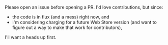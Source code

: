 Please open an issue before opening a PR. I'd love contributions, but since:
* the code is in flux (and a mess) right now, and
* I'm considering charging for a future Web Store version (and want to figure out a way to make that work for contributors),

I'll want a heads up first.
